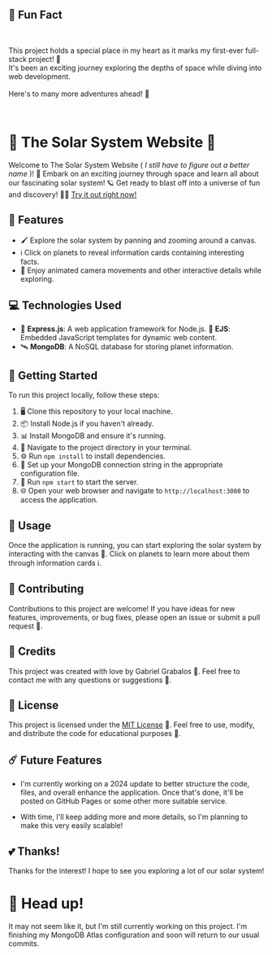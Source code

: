 ## 🎉 Fun Fact

</br>

This project holds a special place in my heart as it marks my first-ever full-stack project! 🥰 </br> It's been an exciting journey exploring the depths of space while diving into web development. </br></br> Here's to many more adventures ahead! 🍹

</br>

# 🌟 The Solar System Website 🚀

Welcome to The Solar System Website ( _I still have to figure out a better name_ )!  🌌 Embark on an exciting journey through space and learn all about our fascinating solar system!  🪐 Get ready to blast off into a universe of fun and discovery! 🚀💫 [Try it out right now!](https://solartorio.web.app)

## 🎉 Features

- 🖌️ Explore the solar system by panning and zooming around a canvas.
- ℹ️ Click on planets to reveal information cards containing interesting facts.
- 🎨 Enjoy animated camera movements and other interactive details while exploring.

## 💻 Technologies Used

- 🚀 **Express.js**: A web application framework for Node.js.
   📄 **EJS**: Embedded JavaScript templates for dynamic web content.
- 🛰️ **MongoDB**: A NoSQL database for storing planet information.

## 🚀 Getting Started

To run this project locally, follow these steps:

1. 🖥️ Clone this repository to your local machine.
2. 📦 Install Node.js if you haven't already.
3. 📊 Install MongoDB and ensure it's running.
4. 📂 Navigate to the project directory in your terminal.
5. ⚙️ Run `npm install` to install dependencies.
6. 🔗 Set up your MongoDB connection string in the appropriate configuration file.
7. 🚀 Run `npm start` to start the server.
8. 🌐 Open your web browser and navigate to `http://localhost:3000` to access the application.

## 🌟 Usage

Once the application is running, you can start exploring the solar system by interacting with the canvas 🎨.  Click on planets to learn more about them through information cards ℹ️.

## 🚀 Contributing

Contributions to this project are welcome!  If you have ideas for new features, improvements, or bug fixes, please open an issue or submit a pull request 🌟.

## 🌠 Credits

This project was created with love by Gabriel Grabalos 🌟.  Feel free to contact me with any questions or suggestions 🚀.

## 📝 License

This project is licensed under the [MIT License](LICENSE) 📄.  Feel free to use, modify, and distribute the code for educational purposes 🚀.

## ☄️ Future Features

- I'm currently working on a 2024 update to better structure the code, files, and overall enhance the application. Once that's done, it'll be posted on GitHub Pages or some other more suitable service.

- With time, I'll keep adding more and more details, so I'm planning to make this very easily scalable!

## 💕 Thanks!

Thanks for the interest! I hope to see you exploring a lot of our solar system!

# 🫵 Head up!

It may not seem like it, but I'm still currently working on this project. I'm finishing my MongoDB Atlas configuration and soon will return to our usual commits.
